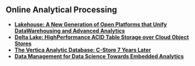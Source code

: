 ## Online Analytical Processing

- **[Lakehouse: A New Generation of Open Platforms that Unify DataWarehousing and Advanced Analytics][lakehouse]**
- **[Delta Lake: HighPerformance ACID Table Storage over Cloud Object Stores][deltalake]**
- **[The Vertica Analytic Database: C-Store 7 Years Later][vertica]**
- **[Data Management for Data Science Towards Embedded Analytics][duckdb]**

[lakehouse]: lakehouse.md
[deltalake]: delta-lake.md
[vertica]: vertica.md
[duckdb]: duckdb.md
